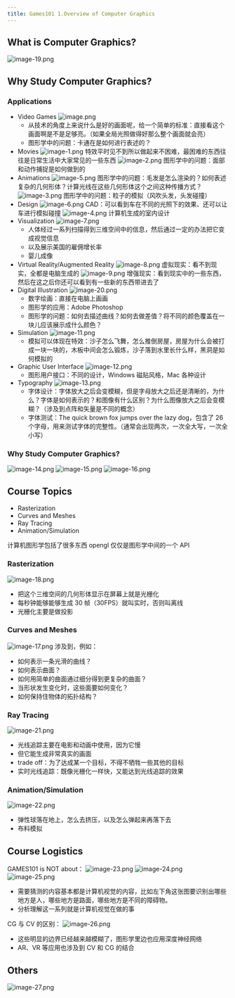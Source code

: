 ```yaml
---
title: Games101 1.Overview of Computer Graphics
---
```


## What is Computer Graphics?

![image-19.png](/images/Pub_Note_Games101_1/image-19.png)

## Why Study Computer Graphics?

### Applications

- Video Games
  ![image.png](/images/Pub_Note_Games101_1/image.png)
  - 从技术的角度上来说什么是好的画面呢，给一个简单的标准：直接看这个画面啊是不是足够亮。（如果全局光照做得好那么整个画面就会亮）
  - 图形学中的问题：卡通在是如何进行表述的？
- Movies
  ![image-1.png](/images/Pub_Note_Games101_1/image-1.png)
  特效平时见不到所以做起来不困难，最困难的东西往往是日常生活中大家常见的一些东西
  ![image-2.png](/images/Pub_Note_Games101_1/image-2.png)
  图形学中的问题：面部和动作捕捉是如何做到的
- Animations
  ![image-5.png](/images/Pub_Note_Games101_1/image-5.png)
  图形学中的问题：毛发是怎么渲染的？如何表述复杂的几何形体？计算光线在这些几何形体这个之间这种传播方式？
  ![image-3.png](/images/Pub_Note_Games101_1/image-3.png)
  图形学中的问题：粒子的模拟（风吹头发，头发碰撞）
- Design
  ![image-6.png](/images/Pub_Note_Games101_1/image-6.png)
  CAD：可以看到车在不同的光照下的效果、还可以让车进行模拟碰撞
  ![image-4.png](/images/Pub_Note_Games101_1/image-4.png)
  计算机生成的室内设计
- Visualization
  ![image-7.png](/images/Pub_Note_Games101_1/image-7.png)
  - 人体经过一系列扫描得到三维空间中的信息，然后通过一定的办法把它变成视觉信息
  - 以及展示美国的雇佣增长率
  - 婴儿成像
- Virtual Reality/Augmented Reality
  ![image-8.png](/images/Pub_Note_Games101_1/image-8.png)
  虚拟现实：看不到现实，全都是电脑生成的
  ![image-9.png](/images/Pub_Note_Games101_1/image-9.png)
  增强现实：看到现实中的一些东西，然后在这之后你还可以看到有一些新的东西带进去了
- Digital Illustration
  ![image-20.png](/images/Pub_Note_Games101_1/image-20.png)
  - 数字绘画：直接在电脑上画画
  - 图形学的应用：Adobe Photoshop
  - 图形学的问题：如何去描述曲线？如何去做差值？将不同的颜色覆盖在一块儿应该展示成什么颜色？
- Simulation
  ![image-11.png](/images/Pub_Note_Games101_1/image-11.png)
  - 模拟可以体现在特效：沙子怎么飞舞，怎么推倒房屋，房屋为什么会被打成一块一块的，木板中间会怎么锻炼，沙子落到水里长什么样，黑洞是如何模拟的
- Graphic User Interface
  ![image-12.png](/images/Pub_Note_Games101_1/image-12.png)
  - 图形用户接口：不同的设计，Windows 磁贴风格，Mac 各种设计
- Typography
  ![image-13.png](/images/Pub_Note_Games101_1/image-13.png)
  - 字体设计：字体放大之后会变模糊，但是字母放大之后还是清晰的，为什么？字体是如何表示的？和图像有什么区别？为什么图像放大之后会变模糊？（涉及到点阵和矢量是不同的概念）
  - 字体测试：The quick brown fox jumps over the lazy dog，包含了 26 个字母，用来测试字体的完整性。（通常会出现两次，一次全大写，一次全小写）

### Why Study Computer Graphics?

![image-14.png](/images/Pub_Note_Games101_1/image-14.png)
![image-15.png](/images/Pub_Note_Games101_1/image-15.png)
![image-16.png](/images/Pub_Note_Games101_1/image-16.png)

## Course Topics

- Rasterization
- Curves and Meshes
- Ray Tracing
- Animation/Simulation

计算机图形学包括了很多东西 opengl 仅仅是图形学中间的一个 API

### Rasterization

![image-18.png](/images/Pub_Note_Games101_1/image-18.png)

- 把这个三维空间的几何形体显示在屏幕上就是光栅化
- 每秒钟能够能够生成 30 帧（30FPS）就叫实时，否则叫离线
- 光栅化主要是做投影

### Curves and Meshes

![image-17.png](/images/Pub_Note_Games101_1/image-17.png)
涉及到，例如：

- 如何表示一条光滑的曲线？
- 如何表示曲面？
- 如何用简单的曲面通过细分得到更复杂的曲面？
- 当形状发生变化时，这些面要如何变化？
- 如何保持住物体的拓扑结构？

### Ray Tracing

![image-21.png](/images/Pub_Note_Games101_1/image-21.png)

- 光线追踪主要在电影和动画中使用，因为它慢
- 但它能生成非常真实的画面
- trade off：为了达成某一个目标，不得不牺牲一些其他的目标
- 实时光线追踪：既像光栅化一样快，又能达到光线追踪的效果

### Animation/Simulation

![image-22.png](/images/Pub_Note_Games101_1/image-22.png)

- 弹性球落在地上，怎么去挤压，以及怎么弹起来再落下去
- 布料模拟

## Course Logistics

GAMES101 is NOT about：
![image-23.png](/images/Pub_Note_Games101_1/image-23.png)
![image-24.png](/images/Pub_Note_Games101_1/image-24.png)
![image-25.png](/images/Pub_Note_Games101_1/image-25.png)

- 需要猜测的内容基本都是计算机视觉的内容，比如左下角这张图要识别出哪些地方是人，哪些地方是路面，哪些地方是不同的障碍物。
- 分析理解这一系列就是计算机视觉在做的事

CG 与 CV 的区别：
![image-26.png](/images/Pub_Note_Games101_1/image-26.png)

- 这些明显的边界已经越来越模糊了，图形学里边也应用深度神经网络
- AR、VR 等应用也涉及到 CV 和 CG 的结合

## Others

![image-27.png](/images/Pub_Note_Games101_1/image-27.png)
